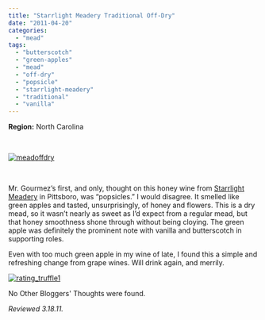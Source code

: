 ```yaml
---
title: "Starrlight Meadery Traditional Off-Dry"
date: "2011-04-20"
categories:
  - "mead"
tags:
  - "butterscotch"
  - "green-apples"
  - "mead"
  - "off-dry"
  - "popsicle"
  - "starrlight-meadery"
  - "traditional"
  - "vanilla"
---
```


**Region:** North Carolina

 

[![](http://s3.amazonaws.com/thegourmez-wpmedia/2011/04/meadoffdry.jpg "meadoffdry")](http://s3.amazonaws.com/thegourmez-wpmedia/2011/04/meadoffdry.jpg)

 

Mr. Gourmez’s first, and only, thought on this honey wine from [Starrlight Meadery](https://thegourmez.com/blog/2011-02-25-starrlight-meadery/) in Pittsboro, was “popsicles.” I would disagree. It smelled like green apples and tasted, unsurprisingly, of honey and flowers. This is a dry mead, so it wasn’t nearly as sweet as I’d expect from a regular mead, but that honey smoothness shone through without being cloying. The green apple was definitely the prominent note with vanilla and butterscotch in supporting roles.

Even with too much green apple in my wine of late, I found this a simple and refreshing change from grape wines. Will drink again, and merrily.

[![](http://s3.amazonaws.com/thegourmez-wpmedia/2009/02/rating_truffle1.gif "rating_truffle1")](http://s3.amazonaws.com/thegourmez-wpmedia/2009/02/rating_truffle1.gif)

No Other Bloggers' Thoughts were found.

_Reviewed 3.18.11._

